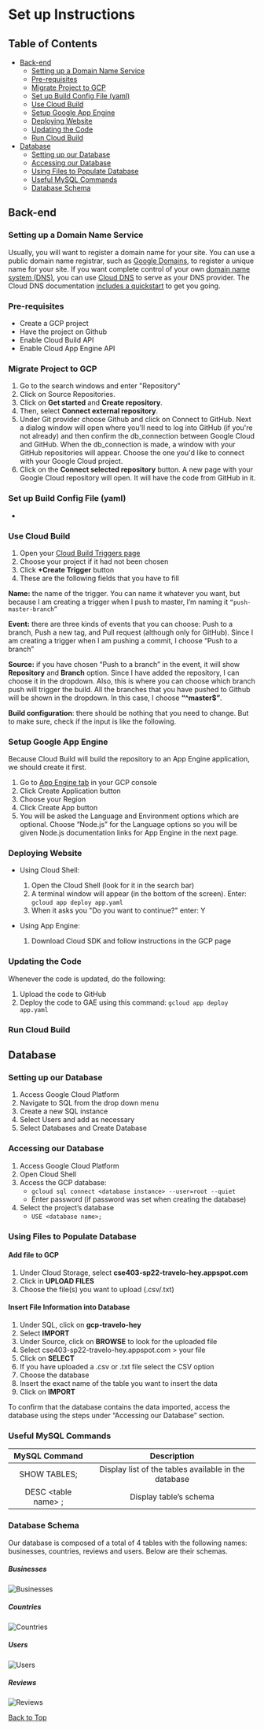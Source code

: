 # Set up Instructions

## Table of Contents
- [Back-end](#Back-end)
  -  [Setting up a Domain Name Service](#Setting-up-a-Domain-Name-Service)
  -  [Pre-requisites](#Pre-requisites)
  -  [Migrate Project to GCP](#Migrate-Project-to-GCP)
  -  [Set up Build Config File (yaml)](#Set-up-Build-Config-File-(yaml))
  -  [Use Cloud Build](#Use-Cloud-Build)
  -  [Setup Google App Engine](#Setup-Google-App-Engine)
  -  [Deploying Website](#Deploying-Website)
  -  [Updating the Code](#Updating-the-Code)
  -  [Run Cloud Build](#Run-Cloud-Build)
- [Database](#Database)
  - [Setting up our Database](#Setting-up-our-Database)
  - [Accessing our Database](#Accessing-our-Database)
  - [Using Files to Populate Database](#Using-Files-to-Populate-Database)
  - [Useful MySQL Commands](#Useful-MySQL-Commands)
  - [Database Schema](#Database-Schema)

## Back-end
### Setting up a Domain Name Service

Usually, you will want to register a domain name for your site. You can use a public domain name registrar, such as [Google Domains](https://domains.google.com/about/),
to register a unique name for your site. If you want complete control of your own [domain name system (DNS)](https://wikipedia.org/wiki/Domain_Name_System), you can use [Cloud DNS](https://cloud.google.com/dns) to
serve as your DNS provider. The Cloud DNS documentation [includes a quickstart](https://cloud.google.com/dns/quickstart) to get you going.

### Pre-requisites
- Create a GCP project
- Have the project on Github
- Enable Cloud Build API
- Enable Cloud App Engine API

### Migrate Project to GCP
1. Go to the search windows and enter "Repository"
2. Click on Source Repositories.
3. Click on **Get started** and **Create repository**.
4. Then, select **Connect external repository**.
5. Under Git provider choose Github and click on Connect to GitHub.
Next a dialog window will open where you'll need to log into GitHub (if you're not already) and then confirm the db_connection between Google
Cloud and GitHub. When the db_connection is made, a window with your GitHub repositories will appear. Choose the one you'd like to connect with
your Google Cloud project.
6. Click on the **Connect selected repository** button.
A new page with your Google Cloud repository will open. It will have the code from GitHub in it.

### Set up Build Config File (yaml)
-

### Use Cloud Build
1. Open your [Cloud Build Triggers page](https://console.cloud.google.com/cloud-build/triggers)
2. Choose your project if it had not been chosen
3. Click **+Create Trigger** button
4. These are the following fields that you have to fill

**Name:** the name of the trigger. You can name it whatever you want, but because I am creating a trigger when I push to master, I’m naming it
`“push-master-branch”`

**Event:** there are three kinds of events that you can choose: Push to a branch, Push a new tag, and Pull request (although only for GitHub).
Since I am creating a trigger when I am pushing a commit, I choose “Push to a branch”

**Source:** if you have chosen “Push to a branch” in the event, it will show **Repository** and **Branch** option. Since I have added the repository,
I can choose it in the dropdown. Also, this is where you can choose which branch push will trigger the build. All the branches that you have
pushed to Github will be shown in the dropdown. In this case, I choose **“^master$”**.

**Build configuration**: there should be nothing that you need to change. But to make sure, check if the input is like the following.

### Setup Google App Engine
Because Cloud Build will build the repository to an App Engine application, we should create it first.
1. Go to [App Engine tab](https://console.cloud.google.com/appengine) in your GCP console
2. Click Create Application button
3. Choose your Region
4. Click Create App button
5. You will be asked the Language and Environment options which are optional. Choose “Node.js” for the Language options so you will be given Node.js documentation links for App Engine in the next page.

### Deploying Website
- Using Cloud Shell:
  1. Open the Cloud Shell (look for it in the search bar)
  2. A terminal window will appear (in the bottom of the screen). Enter:
```gcloud app deploy app.yaml```
  3. When it asks you "Do you want to continue?" enter: Y

- Using App Engine:
  1. Download Cloud SDK and follow instructions in the GCP page

### Updating the Code
Whenever the code is updated, do the following:
1. Upload the code to GitHub
2. Deploy the code to GAE using this command:
```gcloud app deploy app.yaml```

### Run Cloud Build

## Database

### Setting up our Database
1. Access Google Cloud Platform
2. Navigate to SQL from the drop down menu
3. Create a new SQL instance
4. Select Users and add as necessary
5. Select Databases and Create Database

### Accessing our Database
1. Access Google Cloud Platform
2. Open Cloud Shell
3. Access the GCP database:
    - `gcloud sql connect <database instance> --user=root --quiet`
    - Enter password (if password was set when creating the database)
4. Select the project’s database
    - `USE <database name>;`

### Using Files to Populate Database
#### Add file to GCP
1. Under Cloud Storage, select **cse403-sp22-travelo-hey.appspot.com**
2. Click in **UPLOAD FILES**
3. Choose the file(s) you want to upload (.csv/.txt)

#### Insert File Information into Database
1. Under SQL, click on **gcp-travelo-hey**
2. Select **IMPORT**
3. Under Source, click on **BROWSE** to look for the uploaded file
4. Select cse403-sp22-travelo-hey.appspot.com > your file
5. Click on **SELECT**
6. If you have uploaded a .csv or .txt file select the CSV option
7. Choose the database
8. Insert the exact name of the table you want to insert the data
9. Click on **IMPORT**

To confirm that the database contains the data imported, access the database using the steps under “Accessing our Database” section.

### Useful MySQL Commands
|**MySQL Command**    | **Description**                                     |
|:-------------------:|:---------------------------------------------------:|
|SHOW TABLES\;        |Display list of the tables available in the database |
|DESC \<table name\> \;  |Display table’s schema                               |

### Database Schema
Our database is composed of a total of 4 tables with the following names: businesses, countries, reviews and users. Below are their schemas.

##### Businesses
![Businesses](businesses.jpg)

##### Countries
![Countries](countries.jpg)

##### Users
![Users](users.jpg)

##### Reviews
![Reviews](reviews.jpg)


[Back to Top](#Set-up-Instructions)
